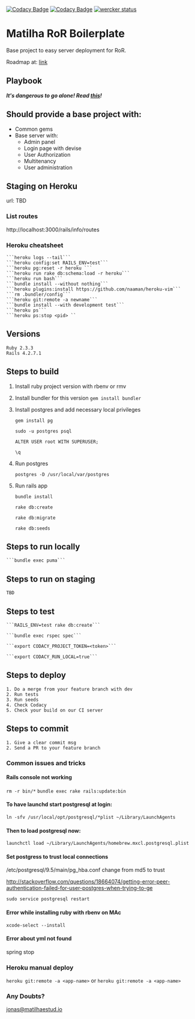 [![Codacy Badge](https://api.codacy.com/project/badge/Grade/1688a37a43984e74905c0522904b65b4)](https://www.codacy.com/app/jonas_9/rails_bootstrap_v2?utm_source=github.com&amp;utm_medium=referral&amp;utm_content=matilhaestudio/rails_bootstrap_v2&amp;utm_campaign=Badge_Grade)
[![Codacy Badge](https://api.codacy.com/project/badge/Coverage/1688a37a43984e74905c0522904b65b4)](https://www.codacy.com/app/jonas_9/rails_bootstrap_v2?utm_source=github.com&utm_medium=referral&utm_content=matilhaestudio/rails_bootstrap_v2&utm_campaign=Badge_Coverage)
[![wercker status](https://app.wercker.com/status/7a963aceaba6cd4dc46b2066a2523d8b/s/master "wercker status")](https://app.wercker.com/project/byKey/7a963aceaba6cd4dc46b2066a2523d8b)

# Matilha RoR Boilerplate 

Base project to easy server deployment for RoR.

Roadmap at: [link](https://trello.com/b/CVhMgnWo/%5Bpublic%5D-matilha---rails-bootstrap)

## Playbook
***It's dangerous to go alone! Read [this](https://github.com/matilhaestudio/dev-playbook)!***

## Should provide a base project with:
- Common gems
- Base server with:
	- Admin panel
	- Login page with devise
	- User Authorization
	- Multitenancy
	- User administration

## Staging on Heroku
url: TBD

### List routes
http://localhost:3000/rails/info/routes

### Heroku cheatsheet
	```heroku logs --tail```
	```heroku config:set RAILS_ENV=test```
	```heroku pg:reset -r heroku ```
	```heroku run rake db:schema:load -r heroku```
	```heroku run bash```
	```bundle install --without nothing```
	```heroku plugins:install https://github.com/naaman/heroku-vim```
	```rm .bundler/config```
	```heroku git:remote -a newname```
	```bundle install --with development test```
	```heroku ps```
	```heroku ps:stop <pid> ``

## Versions
	Ruby 2.3.3
	Rails 4.2.7.1

## Steps to build

1. Install ruby project version with rbenv or rmv

2. Install bundler for this version
```gem install bundler ```

3. Install postgres and add necessary local privileges

	```gem install pg```

	```sudo -u postgres psql```

	```ALTER USER root WITH SUPERUSER;```

	```\q```

4. Run postgres

	```postgres -D /usr/local/var/postgres```

5. Run rails app

	```bundle install```

	```rake db:create```

	```rake db:migrate```

	```rake db:seeds```

## Steps to run locally
	```bundle exec puma```

## Steps to run on staging
	TBD

## Steps to test

	```RAILS_ENV=test rake db:create```

	```bundle exec rspec spec```

	```export CODACY_PROJECT_TOKEN=<token>```

	```export CODACY_RUN_LOCAL=true```

## Steps to deploy
	1. Do a merge from your feature branch with dev
	2. Run tests
	3. Run seeds
	4. Check Codacy
	5. Check your build on our CI server

## Steps to commit
	1. Give a clear commit msg
	2. Send a PR to your feature branch

### Common issues and tricks

#### Rails console not working
```rm -r bin/*```
```bundle exec rake rails:update:bin```

#### To have launchd start postgresql at login:
```ln -sfv /usr/local/opt/postgresql/*plist ~/Library/LaunchAgents```
#### Then to load postgresql now:
```launchctl load ~/Library/LaunchAgents/homebrew.mxcl.postgresql.plist```
#### Set postgress to trust local connections
/etc/postgresql/9.5/main/pg_hba.conf
change from md5 to trust

http://stackoverflow.com/questions/18664074/getting-error-peer-authentication-failed-for-user-postgres-when-trying-to-ge

```sudo service postgresql restart```

#### Error while installing ruby with rbenv on MAc
```xcode-select --install```

#### Error about yml not found
spring stop


### Heroku manual deploy
```heroku git:remote -a <app-name>```
or
```heroku git:remote -a <app-name>```


### Any Doubts?
jonas@matilhaestud.io
